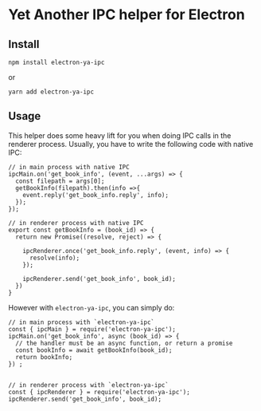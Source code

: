 Yet Another IPC helper for Electron
=====================================

## Install

```
npm install electron-ya-ipc
```

or

```
yarn add electron-ya-ipc
```


## Usage

This helper does some heavy lift for you when doing IPC calls in the renderer process.
Usually, you have to write the following code with native IPC:

```
// in main process with native IPC
ipcMain.on('get_book_info', (event, ...args) => {
  const filepath = args[0];
  getBookInfo(filepath).then(info =>{
    event.reply('get_book_info.reply', info);
  });
});

// in renderer process with native IPC
export const getBookInfo = (book_id) => {
  return new Promise((resolve, reject) => {

    ipcRenderer.once('get_book_info.reply', (event, info) => {
      resolve(info);
    });

    ipcRenderer.send('get_book_info', book_id);
  })
}
```

However with `electron-ya-ipc`, you can simply do:

```
// in main process with `electron-ya-ipc`
const { ipcMain } = require('electron-ya-ipc');
ipcMain.on('get_book_info', async (book_id) => {
  // the handler must be an async function, or return a promise
  const bookInfo = await getBookInfo(book_id);
  return bookInfo;
}) ;


// in renderer process with `electron-ya-ipc`
const { ipcRenderer } = require('electron-ya-ipc');
ipcRenderer.send('get_book_info', book_id);
```
